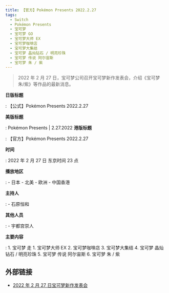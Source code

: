 ```yaml
---
title: 【官方】Pokémon Presents 2022.2.27
tags:
  - Switch
  - Pokémon Presents
  - 宝可梦
  - 宝可梦 GO
  - 宝可梦大师 EX
  - 宝可梦咖啡店
  - 宝可梦大集结
  - 宝可梦 晶灿钻石 / 明亮珍珠
  - 宝可梦 传说 阿尔宙斯
  - 宝可梦 朱 / 紫
---
```


> 2022 年 2 月 27 日，宝可梦公司召开宝可梦新作发表会，介绍《宝可梦 朱/紫》等作品的最新消息。

**日版标题**

:	【公式】Pokémon Presents 2022.2.27

**美版标题**

:	Pokémon Presents | 2.27.2022
**港版标题**

:	【官方】Pokémon Presents 2022.2.27

**时间**

:	2022 年 2 月 27 日 东京时间 23 点

**播放地区**

:	- 日本
	- 北美
	- 欧洲
	- 中国香港
	
**主持人**

: 	- 石原恒和

**其他人员**

:	- 宇都宫崇人

**主要内容**

:	1. 宝可梦 走
	1. 宝可梦大师 EX
	2. 宝可梦咖啡店
	3. 宝可梦大集结
	4. 宝可梦 晶灿钻石 / 明亮珍珠
	5. 宝可梦 传说 阿尔宙斯
	6. 宝可梦 朱 / 紫

## 外部链接

- [2022 年 2 月 27 日宝可梦新作发表会](https://www.bilibili.com/video/BV1SU4y1Z7y1/)
